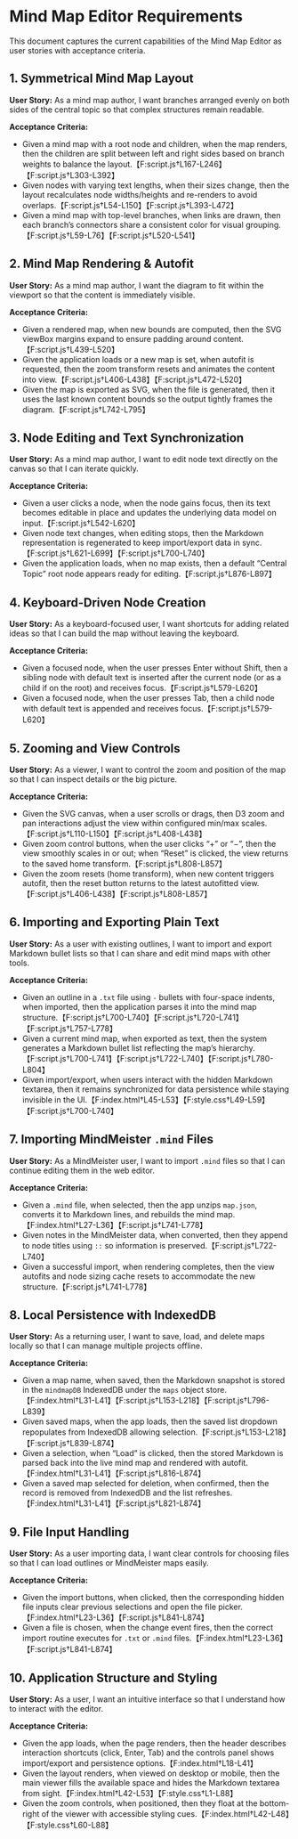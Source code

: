 # Mind Map Editor Requirements

This document captures the current capabilities of the Mind Map Editor as user stories with acceptance criteria.

## 1. Symmetrical Mind Map Layout

**User Story:**
As a mind map author, I want branches arranged evenly on both sides of the central topic so that complex structures remain readable.

**Acceptance Criteria:**
- Given a mind map with a root node and children, when the map renders, then the children are split between left and right sides based on branch weights to balance the layout.【F:script.js†L167-L246】【F:script.js†L303-L392】
- Given nodes with varying text lengths, when their sizes change, then the layout recalculates node widths/heights and re-renders to avoid overlaps.【F:script.js†L54-L150】【F:script.js†L393-L472】
- Given a mind map with top-level branches, when links are drawn, then each branch’s connectors share a consistent color for visual grouping.【F:script.js†L59-L76】【F:script.js†L520-L541】

## 2. Mind Map Rendering & Autofit

**User Story:**
As a mind map author, I want the diagram to fit within the viewport so that the content is immediately visible.

**Acceptance Criteria:**
- Given a rendered map, when new bounds are computed, then the SVG viewBox margins expand to ensure padding around content.【F:script.js†L439-L520】
- Given the application loads or a new map is set, when autofit is requested, then the zoom transform resets and animates the content into view.【F:script.js†L406-L438】【F:script.js†L472-L520】
- Given the map is exported as SVG, when the file is generated, then it uses the last known content bounds so the output tightly frames the diagram.【F:script.js†L742-L795】

## 3. Node Editing and Text Synchronization

**User Story:**
As a mind map author, I want to edit node text directly on the canvas so that I can iterate quickly.

**Acceptance Criteria:**
- Given a user clicks a node, when the node gains focus, then its text becomes editable in place and updates the underlying data model on input.【F:script.js†L542-L620】
- Given node text changes, when editing stops, then the Markdown representation is regenerated to keep import/export data in sync.【F:script.js†L621-L699】【F:script.js†L700-L740】
- Given the application loads, when no map exists, then a default “Central Topic” root node appears ready for editing.【F:script.js†L876-L897】

## 4. Keyboard-Driven Node Creation

**User Story:**
As a keyboard-focused user, I want shortcuts for adding related ideas so that I can build the map without leaving the keyboard.

**Acceptance Criteria:**
- Given a focused node, when the user presses Enter without Shift, then a sibling node with default text is inserted after the current node (or as a child if on the root) and receives focus.【F:script.js†L579-L620】
- Given a focused node, when the user presses Tab, then a child node with default text is appended and receives focus.【F:script.js†L579-L620】

## 5. Zooming and View Controls

**User Story:**
As a viewer, I want to control the zoom and position of the map so that I can inspect details or the big picture.

**Acceptance Criteria:**
- Given the SVG canvas, when a user scrolls or drags, then D3 zoom and pan interactions adjust the view within configured min/max scales.【F:script.js†L110-L150】【F:script.js†L408-L438】
- Given zoom control buttons, when the user clicks “+” or “−”, then the view smoothly scales in or out; when “Reset” is clicked, the view returns to the saved home transform.【F:script.js†L808-L857】
- Given the zoom resets (home transform), when new content triggers autofit, then the reset button returns to the latest autofitted view.【F:script.js†L406-L438】【F:script.js†L808-L857】

## 6. Importing and Exporting Plain Text

**User Story:**
As a user with existing outlines, I want to import and export Markdown bullet lists so that I can share and edit mind maps with other tools.

**Acceptance Criteria:**
- Given an outline in a `.txt` file using `-` bullets with four-space indents, when imported, then the application parses it into the mind map structure.【F:script.js†L700-L740】【F:script.js†L720-L741】【F:script.js†L757-L778】
- Given a current mind map, when exported as text, then the system generates a Markdown bullet list reflecting the map’s hierarchy.【F:script.js†L700-L741】【F:script.js†L722-L740】【F:script.js†L780-L804】
- Given import/export, when users interact with the hidden Markdown textarea, then it remains synchronized for data persistence while staying invisible in the UI.【F:index.html†L45-L53】【F:style.css†L49-L59】【F:script.js†L700-L740】

## 7. Importing MindMeister `.mind` Files

**User Story:**
As a MindMeister user, I want to import `.mind` files so that I can continue editing them in the web editor.

**Acceptance Criteria:**
- Given a `.mind` file, when selected, then the app unzips `map.json`, converts it to Markdown lines, and rebuilds the mind map.【F:index.html†L27-L36】【F:script.js†L741-L778】
- Given notes in the MindMeister data, when converted, then they append to node titles using `::` so information is preserved.【F:script.js†L722-L740】
- Given a successful import, when rendering completes, then the view autofits and node sizing cache resets to accommodate the new structure.【F:script.js†L741-L778】

## 8. Local Persistence with IndexedDB

**User Story:**
As a returning user, I want to save, load, and delete maps locally so that I can manage multiple projects offline.

**Acceptance Criteria:**
- Given a map name, when saved, then the Markdown snapshot is stored in the `mindmapDB` IndexedDB under the `maps` object store.【F:index.html†L31-L41】【F:script.js†L153-L218】【F:script.js†L796-L839】
- Given saved maps, when the app loads, then the saved list dropdown repopulates from IndexedDB allowing selection.【F:script.js†L153-L218】【F:script.js†L839-L874】
- Given a selection, when “Load” is clicked, then the stored Markdown is parsed back into the live mind map and rendered with autofit.【F:index.html†L31-L41】【F:script.js†L816-L874】
- Given a saved map selected for deletion, when confirmed, then the record is removed from IndexedDB and the list refreshes.【F:index.html†L31-L41】【F:script.js†L821-L874】

## 9. File Input Handling

**User Story:**
As a user importing data, I want clear controls for choosing files so that I can load outlines or MindMeister maps easily.

**Acceptance Criteria:**
- Given the import buttons, when clicked, then the corresponding hidden file inputs clear previous selections and open the file picker.【F:index.html†L23-L36】【F:script.js†L841-L874】
- Given a file is chosen, when the change event fires, then the correct import routine executes for `.txt` or `.mind` files.【F:index.html†L23-L36】【F:script.js†L841-L874】

## 10. Application Structure and Styling

**User Story:**
As a user, I want an intuitive interface so that I understand how to interact with the editor.

**Acceptance Criteria:**
- Given the app loads, when the page renders, then the header describes interaction shortcuts (click, Enter, Tab) and the controls panel shows import/export and persistence options.【F:index.html†L18-L41】
- Given the layout renders, when viewed on desktop or mobile, then the main viewer fills the available space and hides the Markdown textarea from sight.【F:index.html†L42-L53】【F:style.css†L1-L88】
- Given the zoom controls, when positioned, then they float at the bottom-right of the viewer with accessible styling cues.【F:index.html†L42-L48】【F:style.css†L60-L88】
